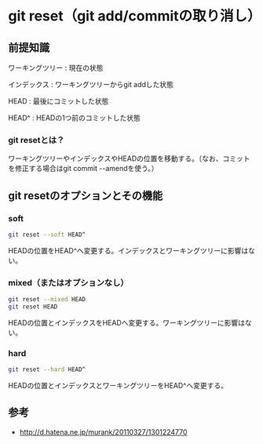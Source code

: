 ﻿# git reset（git add/commitの取り消し）

## 前提知識

ワーキングツリー
: 現在の状態

インデックス
: ワーキングツリーからgit addした状態

HEAD
: 最後にコミットした状態

HEAD^
: HEADの1つ前のコミットした状態

### git resetとは？
ワーキングツリーやインデックスやHEADの位置を移動する。（なお、コミットを修正する場合はgit commit --amendを使う。）

## git resetのオプションとその機能
### soft

```bash
git reset --soft HEAD^
```

HEADの位置をHEAD^へ変更する。インデックスとワーキングツリーに影響はない。

### mixed（またはオプションなし）

```bash
git reset --mixed HEAD
git reset HEAD
```

HEADの位置とインデックスをHEADへ変更する。ワーキングツリーに影響はない。

### hard

```bash
git reset --hard HEAD^
```

HEADの位置とインデックスとワーキングツリーをHEAD^へ変更する。

## 参考

- http://d.hatena.ne.jp/murank/20110327/1301224770
